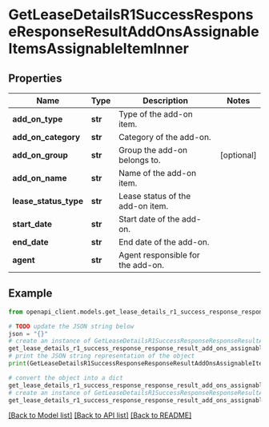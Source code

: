 # GetLeaseDetailsR1SuccessResponseResponseResultAddOnsAssignableItemsAssignableItemInner


## Properties

Name | Type | Description | Notes
------------ | ------------- | ------------- | -------------
**add_on_type** | **str** | Type of the add-on item. | 
**add_on_category** | **str** | Category of the add-on. | 
**add_on_group** | **str** | Group the add-on belongs to. | [optional] 
**add_on_name** | **str** | Name of the add-on item. | 
**lease_status_type** | **str** | Lease status of the add-on item. | 
**start_date** | **str** | Start date of the add-on. | 
**end_date** | **str** | End date of the add-on. | 
**agent** | **str** | Agent responsible for the add-on. | 

## Example

```python
from openapi_client.models.get_lease_details_r1_success_response_response_result_add_ons_assignable_items_assignable_item_inner import GetLeaseDetailsR1SuccessResponseResponseResultAddOnsAssignableItemsAssignableItemInner

# TODO update the JSON string below
json = "{}"
# create an instance of GetLeaseDetailsR1SuccessResponseResponseResultAddOnsAssignableItemsAssignableItemInner from a JSON string
get_lease_details_r1_success_response_response_result_add_ons_assignable_items_assignable_item_inner_instance = GetLeaseDetailsR1SuccessResponseResponseResultAddOnsAssignableItemsAssignableItemInner.from_json(json)
# print the JSON string representation of the object
print(GetLeaseDetailsR1SuccessResponseResponseResultAddOnsAssignableItemsAssignableItemInner.to_json())

# convert the object into a dict
get_lease_details_r1_success_response_response_result_add_ons_assignable_items_assignable_item_inner_dict = get_lease_details_r1_success_response_response_result_add_ons_assignable_items_assignable_item_inner_instance.to_dict()
# create an instance of GetLeaseDetailsR1SuccessResponseResponseResultAddOnsAssignableItemsAssignableItemInner from a dict
get_lease_details_r1_success_response_response_result_add_ons_assignable_items_assignable_item_inner_from_dict = GetLeaseDetailsR1SuccessResponseResponseResultAddOnsAssignableItemsAssignableItemInner.from_dict(get_lease_details_r1_success_response_response_result_add_ons_assignable_items_assignable_item_inner_dict)
```
[[Back to Model list]](../README.md#documentation-for-models) [[Back to API list]](../README.md#documentation-for-api-endpoints) [[Back to README]](../README.md)


